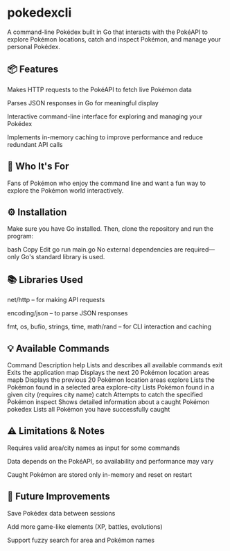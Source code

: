 # pokedexcli
A command-line Pokédex built in Go that interacts with the PokéAPI to explore Pokémon locations, catch and inspect Pokémon, and manage your personal Pokédex.

## 📦 Features
Makes HTTP requests to the PokéAPI to fetch live Pokémon data

Parses JSON responses in Go for meaningful display

Interactive command-line interface for exploring and managing your Pokédex

Implements in-memory caching to improve performance and reduce redundant API calls

## 👥 Who It's For
Fans of Pokémon who enjoy the command line and want a fun way to explore the Pokémon world interactively.

## ⚙️ Installation
Make sure you have Go installed. Then, clone the repository and run the program:

bash
Copy
Edit
go run main.go
No external dependencies are required—only Go's standard library is used.

## 📚 Libraries Used
net/http – for making API requests

encoding/json – to parse JSON responses

fmt, os, bufio, strings, time, math/rand – for CLI interaction and caching

## 💡 Available Commands

Command	Description
help	Lists and describes all available commands
exit	Exits the application
map	Displays the next 20 Pokémon location areas
mapb	Displays the previous 20 Pokémon location areas
explore	Lists the Pokémon found in a selected area
explore-city	Lists Pokémon found in a given city (requires city name)
catch <name>	Attempts to catch the specified Pokémon
inspect <name>	Shows detailed information about a caught Pokémon
pokedex	Lists all Pokémon you have successfully caught
## ⚠️ Limitations & Notes
Requires valid area/city names as input for some commands

Data depends on the PokéAPI, so availability and performance may vary

Caught Pokémon are stored only in-memory and reset on restart

## 🌱 Future Improvements
Save Pokédex data between sessions

Add more game-like elements (XP, battles, evolutions)

Support fuzzy search for area and Pokémon names
